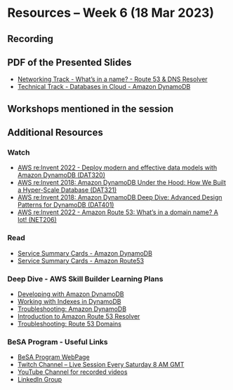 # Resources – Week 6 (18 Mar 2023)
## Recording 
<!--
* [Complete Stream Recording]()
* [Networking Track - Peer-to-Peer - VPC Peering & Transit Gateway](https://youtu.be/HQkDeV9OcgI)
* [Technical Track - Databases in Cloud - Amazon RDS](https://youtu.be/y6sZMHl6vFY)
* [Hands-On Track - Amazon RDS](https://youtu.be/IAsyh2ANouM)
--> 
## PDF of the Presented Slides
* [Networking Track - What’s in a name? - Route 53 & DNS Resolver](https://github.com/become-a-solutions-architect/become-a-solutions-architect.github.io/blob/main/resources/assets/B03/W6/Week%2006%20-%20What%E2%80%99s%20in%20a%20name%20-%20Route%2053%20%26%20DNS%20Resolver.pdf)
* [Technical Track - Databases in Cloud - Amazon DynamoDB](https://github.com/become-a-solutions-architect/become-a-solutions-architect.github.io/blob/main/resources/assets/B03/W6/Week%2006%20-%2018%20Mar%20Amazon%20DynamoDB.pdf)

## Workshops mentioned in the session
<!--
* [Amazon RDS for PostgreSQL](https://catalog.us-east-1.prod.workshops.aws/workshops/2a5fc82d-2b5f-4105-83c2-91a1b4d7abfe/en-US)
* [Amazon Aurora Labs for PostgreSQL](https://catalog.us-east-1.prod.workshops.aws/workshops/098605dc-8eee-4e84-85e9-c5c6c9e43de2/en-US)
* [Amazon RDS Oracle Immersion Day](https://catalog.us-east-1.prod.workshops.aws/workshops/61aa971f-90c8-4e97-b108-60683e3f9c36/en-US)
* [Performance Monitoring Workshop for RDS PostgreSQL and Aurora PostgreSQL](https://catalog.us-east-1.prod.workshops.aws/workshops/31babd91-aa9a-4415-8ebf-ce0a6556a216/en-US)
* [AWS Purpose Built Databases Workshop](https://catalog.us-east-1.prod.workshops.aws/workshops/93f64257-52be-4c12-a95b-c0a1ff3b7e2b/en-US)
--> 

## Additional Resources 

### Watch
* [AWS re:Invent 2022 - Deploy modern and effective data models with Amazon DynamoDB (DAT320)](https://www.youtube.com/watch?v=SC-YAPgJpms)
* [AWS re:Invent 2018: Amazon DynamoDB Under the Hood: How We Built a Hyper-Scale Database (DAT321)](https://www.youtube.com/watch?v=yvBR71D0nAQ)
* [AWS re:Invent 2018: Amazon DynamoDB Deep Dive: Advanced Design Patterns for DynamoDB (DAT401)](https://www.youtube.com/watch?v=HaEPXoXVf2k)
* [AWS re:Invent 2022 - Amazon Route 53: What’s in a domain name? A lot! (NET206)](https://www.youtube.com/watch?v=mczl5zhQcYQ)

### Read
* [Service Summary Cards - Amazon DynamoDB](https://github.com/become-a-solutions-architect/become-a-solutions-architect.github.io/blob/main/resources/assets/6/Amazon%20DynamoDB%20-%20Service%20Summary%20Card.pdf)
* [Service Summary Cards - Amazon Route53](https://github.com/become-a-solutions-architect/become-a-solutions-architect.github.io/blob/main/resources/assets/B03/W6/SSC-Amazon-Route53.pdf)

### Deep Dive - AWS Skill Builder Learning Plans
* [Developing with Amazon DynamoDB](https://explore.skillbuilder.aws/learn/course/external/view/elearning/1525/developing-with-amazon-dynamodb)
* [Working with Indexes in DynamoDB](https://explore.skillbuilder.aws/learn/course/external/view/elearning/5344/working-with-indexes-in-dynamodb)
* [Troubleshooting: Amazon DynamoDB](https://explore.skillbuilder.aws/learn/course/external/view/elearning/12617/troubleshooting-amazon-dynamodb)
* [Introduction to Amazon Route 53 Resolver](https://explore.skillbuilder.aws/learn/course/external/view/elearning/355/introduction-to-amazon-route-53-resolver)
* [Troubleshooting: Route 53 Domains](https://explore.skillbuilder.aws/learn/course/external/view/elearning/10422/troubleshooting-route-53-domains)

### BeSA Program - Useful Links
* [BeSA Program WebPage](https://become-a-solutions-architect.github.io/)
* [Twitch Channel – Live Session Every Saturday 8 AM GMT](https://www.twitch.tv/besaprogram)
* [YouTube Channel for recorded videos](https://www.youtube.com/channel/UCWWO3yt3b5R_LrWHReU0b-g)
* [LinkedIn Group](https://www.linkedin.com/groups/9179284/)
